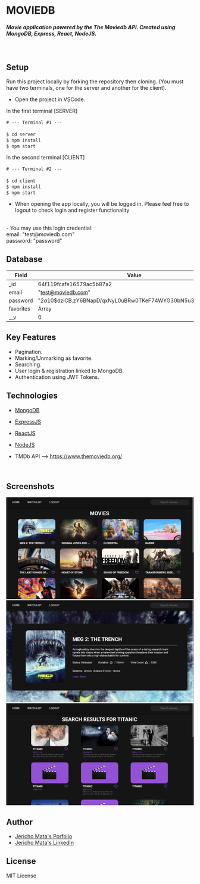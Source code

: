 <H1 align ="left" > MOVIEDB  </h1>
<h5  align ="left"> 
Movie application powered by the The Moviedb API. Created using MongoDB, Express, React, NodeJS. 
<h5>
<br/>

## Setup

Run this project locally by forking the repository then cloning. (You must have two terminals, one for the server and another for the client).

- Open the project in VSCode.

In the first terminal [SERVER]

```
# --- Terminal #1 ---

$ cd server
$ npm install
$ npm start
```

In the second terminal [CLIENT]

```
# --- Terminal #2 ---

$ cd client
$ npm install
$ npm start 
```

 - When opening the app locally, you will be logged in. Please feel free to logout to check login and
register functionality

<br/>
    - You may use this login credential: 
<br/>
        email: "test@moviedb.com"
<br/>
        password: "password"

## Database 

| Field           | Value                                                  |
|-----------------|--------------------------------------------------------|
| _id             | 64f119fcafe16579ac5b87a2                               |
| email           | "test@moviedb.com"                                     |
| password        | "$2a$10$dziCB.zY6BNapD/qxNyL0uBRw0TKeF74WYG30bN5u37aThh7wejp2" |
| favorites       | Array                                                  |
| __v             | 0                                                      |

##  Key Features

- Pagination.
- Marking/Unmarking as favorite.
- Searching.
- User login & registration linked to MongoDB.
- Authentication using JWT Tokens.

## Technologies

- [MongoDB]()

- [ExpressJS]()

- [ReactJS]()

- [NodeJS]()

- TMDb API --> https://www.themoviedb.org/

<br/>

##  Screenshots 
 
![homepage](/screenshots/home.png)
![clicked tile](/screenshots/details.png)
![search](/screenshots/search.png)

## Author
- [Jericho Mata's Porfolio](https://jerichomata.com/)
- [Jericho Mata's LinkedIn](https://www.linkedin.com/in/jerichomata/)

## License

MIT License
